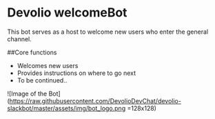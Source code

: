 # Devolio welcomeBot
This bot serves as a host to welcome new users who enter the general channel.

##Core functions
- Welcomes new users
- Provides instructions on where to go next
- To be continued..

![Image of the Bot]
(https://raw.githubusercontent.com/DevolioDevChat/devolio-slackbot/master/assets/img/bot_logo.png =128x128)